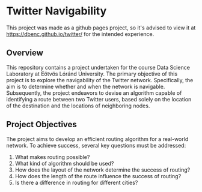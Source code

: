 # Twitter Navigability

This project was made as a github pages project, so it's advised to view it at https://dbenc.github.io/twitter/ for the intended experience.

## Overview
This repository contains a project undertaken for the course Data Science Laboratory at Eötvös Lóránd University. The primary objective of this project is to explore the navigability of the Twitter network. Specifically, the aim is to determine whether and when the network is navigable. Subsequently, the project endeavors to devise an algorithm capable of identifying a route between two Twitter users, based solely on the location of the destination and the locations of neighboring nodes.

## Project Objectives
The project aims to develop an efficient routing algorithm for a real-world network. To achieve success, several key questions must be addressed:

1. What makes routing possible?
2. What kind of algorithm should be used?
3. How does the layout of the network determine the success of routing?
4. How does the length of the route influence the success of routing?
5. Is there a difference in routing for different cities?

